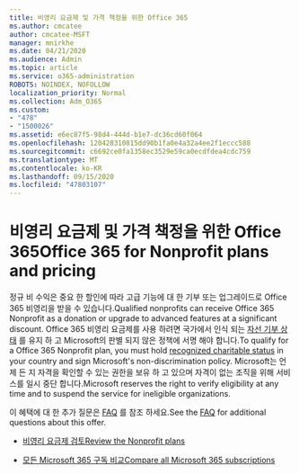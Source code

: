```yaml
---
title: 비영리 요금제 및 가격 책정을 위한 Office 365
ms.author: cmcatee
author: cmcatee-MSFT
manager: mnirkhe
ms.date: 04/21/2020
ms.audience: Admin
ms.topic: article
ms.service: o365-administration
ROBOTS: NOINDEX, NOFOLLOW
localization_priority: Normal
ms.collection: Adm_O365
ms.custom:
- "478"
- "1500026"
ms.assetid: e6ec87f5-98d4-444d-b1e7-dc36cd60f064
ms.openlocfilehash: 120428310815dd90b1fa0e4a32a4ee2f1eccc588
ms.sourcegitcommit: c6692ce0fa1358ec3529e59ca0ecdfdea4cdc759
ms.translationtype: MT
ms.contentlocale: ko-KR
ms.lasthandoff: 09/15/2020
ms.locfileid: "47803107"
---
```

# <a name="office-365-for-nonprofit-plans-and-pricing"></a><span data-ttu-id="af60c-102">비영리 요금제 및 가격 책정을 위한 Office 365</span><span class="sxs-lookup"><span data-stu-id="af60c-102">Office 365 for Nonprofit plans and pricing</span></span>

<span data-ttu-id="af60c-103">정규 비 수익은 중요 한 할인에 따라 고급 기능에 대 한 기부 또는 업그레이드로 Office 365 비영리을 받을 수 있습니다.</span><span class="sxs-lookup"><span data-stu-id="af60c-103">Qualified nonprofits can receive Office 365 Nonprofit as a donation or upgrade to advanced features at a significant discount.</span></span> <span data-ttu-id="af60c-104">Office 365 비영리 요금제를 사용 하려면 국가에서 인식 되는 [자선 기부 상태](https://go.microsoft.com/fwlink/p/?LinkID=330253) 를 유지 하 고 Microsoft의 판별 되지 않은 정책에 서명 해야 합니다.</span><span class="sxs-lookup"><span data-stu-id="af60c-104">To qualify for a Office 365 Nonprofit plan, you must hold [recognized charitable status](https://go.microsoft.com/fwlink/p/?LinkID=330253) in your country and sign Microsoft's non-discrimination policy.</span></span> <span data-ttu-id="af60c-105">Microsoft는 언제 든 지 자격을 확인할 수 있는 권한을 보유 하 고 있으며 자격이 없는 조직을 위해 서비스를 일시 중단 합니다.</span><span class="sxs-lookup"><span data-stu-id="af60c-105">Microsoft reserves the right to verify eligibility at any time and to suspend the service for ineligible organizations.</span></span>
  
<span data-ttu-id="af60c-106">이 혜택에 대 한 추가 질문은 [FAQ](https://products.office.com/nonprofit/office-365-nonprofit) 를 참조 하세요.</span><span class="sxs-lookup"><span data-stu-id="af60c-106">See the [FAQ](https://products.office.com/nonprofit/office-365-nonprofit) for additional questions about this offer.</span></span>
  
- [<span data-ttu-id="af60c-107">비영리 요금제 검토</span><span class="sxs-lookup"><span data-stu-id="af60c-107">Review the Nonprofit plans</span></span>](https://products.office.com/nonprofit/office-365-nonprofit-plans-and-pricing?tab=1)

- [<span data-ttu-id="af60c-108">모든 Microsoft 365 구독 비교</span><span class="sxs-lookup"><span data-stu-id="af60c-108">Compare all Microsoft 365 subscriptions</span></span>](https://products.office.com/business/compare-more-office-365-for-business-plans)